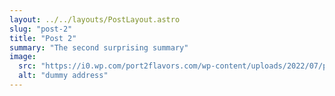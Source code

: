 ```yaml
---
layout: ../../layouts/PostLayout.astro
slug: "post-2"
title: "Post 2"
summary: "The second surprising summary"
image:
  src: "https://i0.wp.com/port2flavors.com/wp-content/uploads/2022/07/placeholder-614.png?w=1200&ssl=1"
  alt: "dummy address"
---
```

